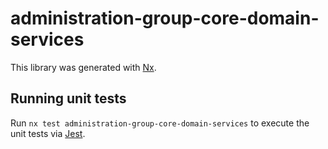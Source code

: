 # administration-group-core-domain-services

This library was generated with [Nx](https://nx.dev).

## Running unit tests

Run `nx test administration-group-core-domain-services` to execute the unit tests via [Jest](https://jestjs.io).
